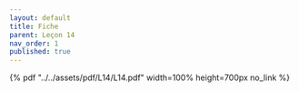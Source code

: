```yaml
---
layout: default
title: Fiche
parent: Leçon 14
nav_order: 1
published: true
---
```


{% pdf "../../assets/pdf/L14/L14.pdf" width=100% height=700px no_link %} 